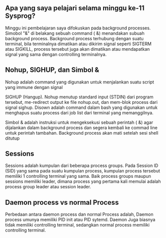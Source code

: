 ## Apa yang saya pelajari selama minggu ke-11 Sysprog?
Minggu ini pembelajaran saya difokuskan pada background processes. Simobol "&" di belakang sebuah command (<command> &) menandakan subuah background process. Background process terhubung dengan suatu terminal, bila terminalnya dimatikan atau dikirim signal seperti SIGTERM atau SIGKILL, process tersebut juga akan dimatikan atau mendapatkan signal yang sama dengan controlling terminalnya.

## Nohup, SIGHUP, dan Simbol &
Nohup adalah command yang digunakan untuk menjalankan suatu script yang immune dengan signal

SIGHUP (Hangup). Nohup menutup standard input (STDIN) dari program tersebut, me-redirect output ke
file nohup.out, dan mem-blok process dari signal sighup.
Disown adalah command dalam bash yang digunakan untuk menghapus suatu process dari job list dari
terminal yang memanggilnya.

Simbol & adalah instruksi untuk mengeksekusi sebuah perintah (<command> &) agar dijalankan dalam
background process dan segera kembali ke commad line untuk perintah tambahan. Background process akan mati setelah sesi shell ditutup

## Sessions
Sessions adalah kumpulan dari beberapa process groups. Pada Session ID (SID) yang sama pada suatu
kumpulan process, kumpulan process tersebut memiliki 1 controlling terminal yang sama. Baik process
groups maupun sessions memiliki leader, dimana process yang pertama kali memulai adalah process
group leader atau session leader.

## Daemon process vs normal Process
Perbedaan antara daemon process dan normal Process adalah, Daemon process umunya
memiliki PID init atau PID sytemd. Daemon Juga biasnya tidak memiliki controlling terminal,
sedangkan normal process memiliki controlling terminal.


